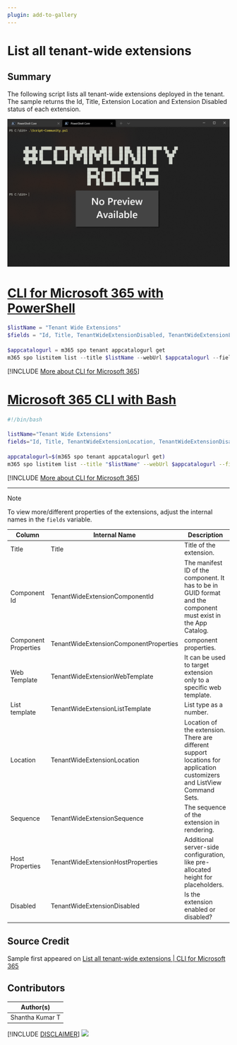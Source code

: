 ```yaml
---
plugin: add-to-gallery
---
```


# List all tenant-wide extensions

## Summary

The following script lists all tenant-wide extensions deployed in the tenant. The sample returns the Id, Title, Extension Location and Extension Disabled status of each extension.
 
![Example Screenshot](assets/example.png)
 
# [CLI for Microsoft 365 with PowerShell](#tab/cli-m365-ps)
```powershell
$listName = "Tenant Wide Extensions"
$fields = "Id, Title, TenantWideExtensionDisabled, TenantWideExtensionLocation"

$appcatalogurl = m365 spo tenant appcatalogurl get
m365 spo listitem list --title $listName --webUrl $appcatalogurl --fields $fields
```
[!INCLUDE [More about CLI for Microsoft 365](../../docfx/includes/MORE-CLIM365.md)]
 
# [Microsoft 365 CLI with Bash](#tab/m365cli-bash)
```bash
#!/bin/bash

listName="Tenant Wide Extensions"
fields="Id, Title, TenantWideExtensionLocation, TenantWideExtensionDisabled"

appcatalogurl=$(m365 spo tenant appcatalogurl get)
m365 spo listitem list --title "$listName" --webUrl $appcatalogurl --fields  "$fields"
```
[!INCLUDE [More about CLI for Microsoft 365](../../docfx/includes/MORE-CLIM365.md)]
 
***

> [!NOTE]
> To view more/different properties of the extensions, adjust the internal names in the ``` fields ``` variable.

| Column | Internal Name | Description |
|--|--|--|
| Title | Title |Title of the extension.|
| Component Id|TenantWideExtensionComponentId|The manifest ID of the component. It has to be in GUID format and the component must exist in the App Catalog.|
| Component Properties|TenantWideExtensionComponentProperties|component properties.|
| Web Template|TenantWideExtensionWebTemplate|It can be used to target extension only to a specific web template.|
| List template|TenantWideExtensionListTemplate|List type as a number.|
| Location|TenantWideExtensionLocation|Location of the extension. There are different support locations for application customizers and ListView Command Sets.|
| Sequence|TenantWideExtensionSequence|The sequence of the extension in rendering.|
| Host Properties|TenantWideExtensionHostProperties|Additional server-side configuration, like pre-allocated height for placeholders.|
| Disabled|TenantWideExtensionDisabled|Is the extension enabled or disabled?|

## Source Credit

Sample first appeared on [List all tenant-wide extensions | CLI for Microsoft 365](https://pnp.github.io/cli-microsoft365/sample-scripts/spo/list-tenant-wide-extensions/)

## Contributors

| Author(s) |
|-----------|
| Shantha Kumar T |


[!INCLUDE [DISCLAIMER](../../docfx/includes/DISCLAIMER.md)]
<img src="https://telemetry.sharepointpnp.com/script-samples/scripts/spo-list-tenant-wide-extensions" aria-hidden="true" />